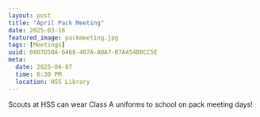 ```yaml
---
layout: post
title: "April Pack Meeting"
date: 2025-03-16
featured_image: packmeeting.jpg
tags: [Meetings]
uuid: 0807D58A-6468-407A-A0A7-B7A454B8CC5E
meta:
  date: 2025-04-07
  time: 6:30 PM
  location: HSS Library
---
```


Scouts at HSS can wear Class A uniforms to school on pack meeting days!
